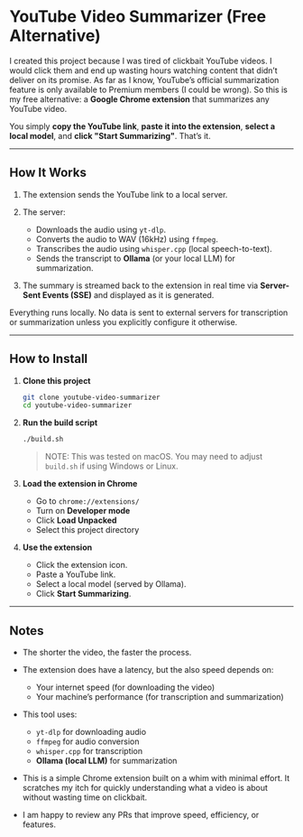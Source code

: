# YouTube Video Summarizer (Free Alternative)

I created this project because I was tired of clickbait YouTube videos. I would click them and end up wasting hours watching content that didn’t deliver on its promise. As far as I know, YouTube’s official summarization feature is only available to Premium members (I could be wrong). So this is my free alternative: a **Google Chrome extension** that summarizes any YouTube video.

You simply **copy the YouTube link**, **paste it into the extension**, **select a local model**, and **click "Start Summarizing"**. That’s it.

---

## How It Works

1. The extension sends the YouTube link to a local server.
2. The server:

   - Downloads the audio using `yt-dlp`.
   - Converts the audio to WAV (16kHz) using `ffmpeg`.
   - Transcribes the audio using `whisper.cpp` (local speech-to-text).
   - Sends the transcript to **Ollama** (or your local LLM) for summarization.

3. The summary is streamed back to the extension in real time via **Server-Sent Events (SSE)** and displayed as it is generated.

Everything runs locally. No data is sent to external servers for transcription or summarization unless you explicitly configure it otherwise.

---

## How to Install

1. **Clone this project**

   ```bash
   git clone youtube-video-summarizer
   cd youtube-video-summarizer
   ```

2. **Run the build script**

   ```bash
   ./build.sh
   ```

   > NOTE: This was tested on macOS. You may need to adjust `build.sh` if using Windows or Linux.

3. **Load the extension in Chrome**

   - Go to `chrome://extensions/`
   - Turn on **Developer mode**
   - Click **Load Unpacked**
   - Select this project directory

4. **Use the extension**

   - Click the extension icon.
   - Paste a YouTube link.
   - Select a local model (served by Ollama).
   - Click **Start Summarizing**.

---

## Notes

- The shorter the video, the faster the process.
- The extension does have a latency, but the also speed depends on:

  - Your internet speed (for downloading the video)
  - Your machine’s performance (for transcription and summarization)

- This tool uses:

  - `yt-dlp` for downloading audio
  - `ffmpeg` for audio conversion
  - `whisper.cpp` for transcription
  - **Ollama (local LLM)** for summarization

- This is a simple Chrome extension built on a whim with minimal effort. It scratches my itch for quickly understanding what a video is about without wasting time on clickbait.
- I am happy to review any PRs that improve speed, efficiency, or features.
